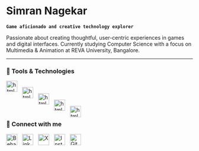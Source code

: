 # Simran Nagekar

**`Game aficionado and creative technology explorer`**

Passionate about creating thoughtful, user-centric experiences in games and digital interfaces. Currently studying Computer Science with a focus on Multimedia & Animation at REVA University, Bangalore.

---

### 🧰 Tools & Technologies

<img align="left" alt="html" width="30px" style="padding-right:10px;" src="https://cdn.jsdelivr.net/gh/devicons/devicon@latest/icons/photoshop/photoshop-original.svg" /><br/>
<img align="left" alt="html" width="30px" style="padding-right:10px;" src="https://cdn.jsdelivr.net/gh/devicons/devicon@latest/icons/illustrator/illustrator-plain.svg" /><br/>
<img align="left" alt="html" width="30px" style="padding-right:10px;" src="https://cdn.jsdelivr.net/gh/devicons/devicon@latest/icons/unity/unity-original.svg" /><br/>
<img align="left" alt="html" width="30px" style="padding-right:10px;" src="https://cdn.jsdelivr.net/gh/devicons/devicon@latest/icons/figma/figma-original.svg" /><br/>
<img align="left" alt="html" width="30px" style="padding-right:10px;"  src="https://cdn.jsdelivr.net/gh/devicons/devicon@latest/icons/maya/maya-original.svg" />


#

### 📱 Connect with me

<a href="https://www.behance.net/simrannagekar" target="_blank">
    <img align="left" alt="Behance" width="30px" style="padding-right:10px;" src="https://img.icons8.com/ios-filled/ffffff/behance.png" />
</a>
<a href="https://www.linkedin.com/in/simransn/" target="_blank">
    <img align="left" alt="LinkedIn" width="30px" style="padding-right:10px;" src="https://img.icons8.com/ios-filled/ffffff/linkedin.png" />
</a>
<a href="https://x.com/s1mran0" target="_blank">
    <img align="left" alt="X" width="30px" style="padding-right:10px;" src="https://img.icons8.com/ios-filled/ffffff/twitter.png" />
</a>
<a href="https://www.instagram.com/simran.nagekar?igsh=bHV5MWkwemk4dW0x&utm_source=qr" target="_blank">
    <img align="left" alt="Instagram" width="30px" style="padding-right:10px;" src="https://img.icons8.com/ios-filled/ffffff/instagram-new.png" />
</a>
<a href="https://github.com/breeze-sn" target="_blank">
    <img align="left" alt="GitHub" width="30px" style="padding-right:10px;" src="https://img.icons8.com/ios-filled/ffffff/github.png" />
</a>



